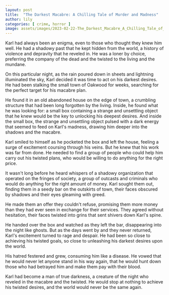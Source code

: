 ```yaml
---
layout: post
title:  "The Darkest Macabre: A Chilling Tale of Murder and Madness"
author: lily
categories: [ crime, horror ]
image: assets/images/2023-02-22-The_Darkest_Macabre_A_Chilling_Tale_of_Murder_and_Madness.png
---
```



Karl had always been an enigma, even to those who thought they knew him well. He had a shadowy past that he kept hidden from the world, a history of violence and depravity that he reveled in. He was a loner by choice, preferring the company of the dead and the twisted to the living and the mundane.

On this particular night, as the rain poured down in sheets and lightning illuminated the sky, Karl decided it was time to act on his darkest desires. He had been stalking the small town of Oakwood for weeks, searching for the perfect target for his macabre plan.

He found it in an old abandoned house on the edge of town, a crumbling structure that had been long forgotten by the living. Inside, he found what he was looking for: a small box containing a strange and unsettling object that he knew would be the key to unlocking his deepest desires. And inside the small box, the strange and unsettling object pulsed with a dark energy that seemed to feed on Karl's madness, drawing him deeper into the shadows and the macabre.

Karl smiled to himself as he pocketed the box and left the house, feeling a surge of excitement coursing through his veins. But he knew that his work was far from done. He needed to find a group of people who could help him carry out his twisted plans, who would be willing to do anything for the right price.

It wasn't long before he heard whispers of a shadowy organization that operated on the fringes of society, a group of outcasts and criminals who would do anything for the right amount of money. Karl sought them out, finding them in a seedy bar on the outskirts of town, their faces obscured by shadows and their eyes gleaming with greed.

He made them an offer they couldn't refuse, promising them more money than they had ever seen in exchange for their services. They agreed without hesitation, their faces twisted into grins that sent shivers down Karl's spine.

He handed over the box and watched as they left the bar, disappearing into the night like ghosts. But as the days went by and they never returned, Karl's excitement turned to rage and despair. He had been so close to achieving his twisted goals, so close to unleashing his darkest desires upon the world.

His hatred festered and grew, consuming him like a disease. He vowed that he would never let anyone stand in his way again, that he would hunt down those who had betrayed him and make them pay with their blood.

Karl had become a man of true darkness, a creature of the night who reveled in the macabre and the twisted. He would stop at nothing to achieve his twisted desires, and the world would never be the same again.
